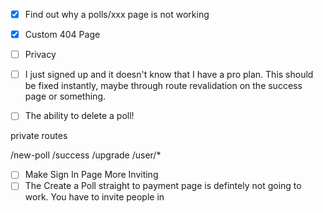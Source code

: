 - [x] Find out why a polls/xxx page is not working
- [x] Custom 404 Page
- [ ] Privacy


- [ ] I just signed up and it doesn't know that I have a pro plan. This should be fixed instantly, maybe through route revalidation on the success page or something.
- [ ] The ability to delete a poll!

private routes

/new-poll
/success
/upgrade
/user/*

- [ ] Make Sign In Page More Inviting
- [ ] The Create a Poll straight to payment page is defintely not going to work. You have to invite people in